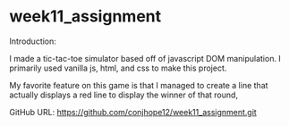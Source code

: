 # week11_assignment

Introduction:

I made a tic-tac-toe simulator based off of javascript DOM manipulation. I primarily used vanilla js, html, and css to make this project.

My favorite feature on this game is that I managed to create a line that actually displays a red line to display the winner of that round,

GitHub URL: https://github.com/conjhope12/week11_assignment.git

